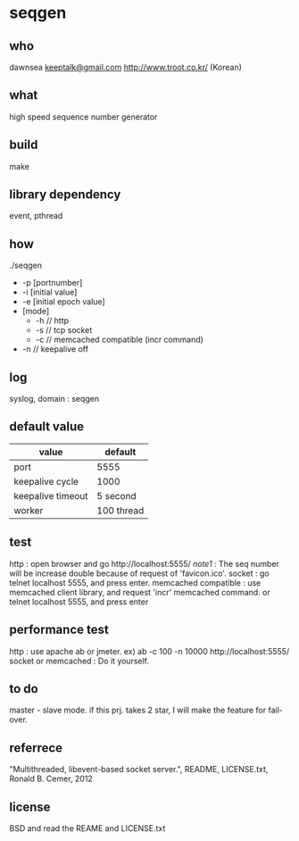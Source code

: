 # seqgen

## who
dawnsea
keeptalk@gmail.com
http://www.troot.co.kr/ (Korean)

## what
high speed sequence number generator

## build
make

## library dependency
event, pthread

## how
./seqgen
  + -p [portnumber]
  + -i [initial value]
  + -e [initial epoch value]
  + [mode]
	  + -h // http
	  + -s // tcp socket
	  + -c // memcached compatible (incr command)
  + -n // keepalive off

## log
syslog, domain : seqgen

## default value

|value | default |
|-----|-----|
|port | 5555 |
|keepalive cycle | 1000|
|keepalive timeout | 5 second |
|worker | 100 thread |

## test

http : open browser and go http://localhost:5555/
*note1* : The seq number will be increase double because of request of 'favicon.ico'.
socket : go telnet localhost 5555, and press enter.
memcached compatible : use memcached client library, and request 'incr' memcached command. or telnet localhost 5555, and press enter

## performance test
http : use apache ab or jmeter. ex) ab -c 100 -n 10000 http://localhost:5555/
socket or memcached : Do it yourself.


## to do

master - slave mode.
if this prj. takes 2 star, I will make the feature for fail-over.

## referrece
"Multithreaded, libevent-based socket server.", README, LICENSE.txt, Ronald B. Cemer, 2012

## license

BSD and read the REAME and LICENSE.txt
